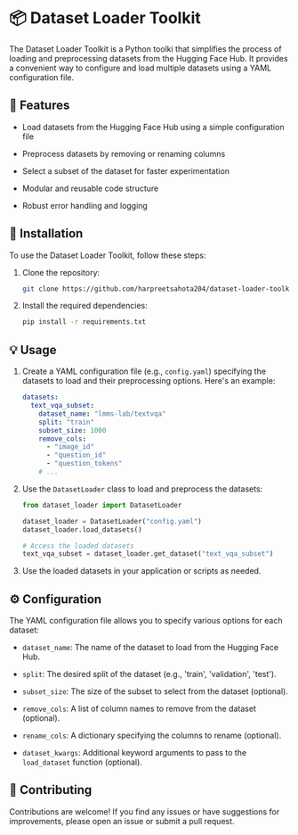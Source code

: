 # 📦 Dataset Loader Toolkit

The Dataset Loader Toolkit is a Python toolki that simplifies the process of loading and preprocessing datasets from the Hugging Face Hub. It provides a convenient way to configure and load multiple datasets using a YAML configuration file.

## 🌟 Features

- Load datasets from the Hugging Face Hub using a simple configuration file

- Preprocess datasets by removing or renaming columns

- Select a subset of the dataset for faster experimentation

- Modular and reusable code structure

- Robust error handling and logging

## 🚀 Installation

To use the Dataset Loader Toolkit, follow these steps:

1. Clone the repository:

   ```bash
   git clone https://github.com/harpreetsahota204/dataset-loader-toolkit.git
   ```

2. Install the required dependencies:

   ```bash
   pip install -r requirements.txt
   ```

## 💡 Usage

1. Create a YAML configuration file (e.g., `config.yaml`) specifying the datasets to load and their preprocessing options. Here's an example:

   ```yaml
   datasets:
     text_vqa_subset:
       dataset_name: "lmms-lab/textvqa"
       split: "train"
       subset_size: 1000
       remove_cols:
         - "image_id"
         - "question_id"
         - "question_tokens"
       # ...
   ```

2. Use the `DatasetLoader` class to load and preprocess the datasets:

   ```python
   from dataset_loader import DatasetLoader

   dataset_loader = DatasetLoader("config.yaml")
   dataset_loader.load_datasets()

   # Access the loaded datasets
   text_vqa_subset = dataset_loader.get_dataset("text_vqa_subset")
   ```

3. Use the loaded datasets in your application or scripts as needed.

## ⚙️ Configuration

The YAML configuration file allows you to specify various options for each dataset:

- `dataset_name`: The name of the dataset to load from the Hugging Face Hub.

- `split`: The desired split of the dataset (e.g., 'train', 'validation', 'test').

- `subset_size`: The size of the subset to select from the dataset (optional).

- `remove_cols`: A list of column names to remove from the dataset (optional).

- `rename_cols`: A dictionary specifying the columns to rename (optional).

- `dataset_kwargs`: Additional keyword arguments to pass to the `load_dataset` function (optional).

## 🤝 Contributing

Contributions are welcome! If you find any issues or have suggestions for improvements, please open an issue or submit a pull request.
